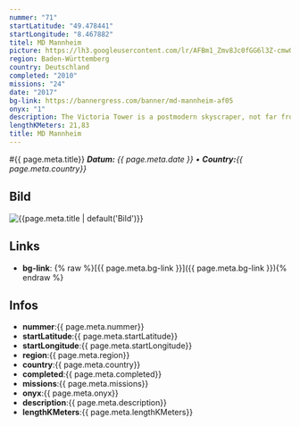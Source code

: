 ```yaml
---
nummer: "71"
startLatitude: "49.478441"
startLongitude: "8.467882"
titel: MD Mannheim
picture: https://lh3.googleusercontent.com/lr/AFBm1_Zmv8Jc0fGG6l3Z-cmwQgKGD_APozqrPTSzQKdfa_Jrpa_x4MsfriNGvtLsfFLymW-1t0wfmwdWK4LlNyxLTozI4HOCfg9W7x6Y2_YB6drEVbp58Y7EHtQYKYnmNTmAaTVZXNkNMkv6dsdwyj87R0fZZ8PChKQewyCj9Rs_W8vVw2Rw7ZcKpZBE-Nb2q77VaIeMYAM1F3ZGXmeu7ck_b_-drjbCByVt4BiIonvT3dMWhE-Mbe-6rc8TtYXNcEZ8gBfY8sHG5nStpZ_JbT8r7WKcbcScB3GE5WHE83mN5CtKPAY6PCn14_lxl2diyDu38-CALzaLjDU6d9qR1MI9jaFEfi303H07Iv4g9Y2lzPD7UUdPAqdLvOuXo_EKoYbj48U-jvfw4tlJmICz3-wg-AlVCSYPS4Sz0_9bYY5852E4kMYGFPLxlj8WRHkaxW6BMl6hIx9YKWiAlPeK2hkqARufLVaEntOM6BJTn865zW3xJrGF1Rju5ERvQwEUXYU4iq9RJNB8thPCZhMbuk-nI9ibLMdZhI1CRqhk2je12Bucn9Frih0iMfH_hvF-skYbMy5eaaI7rz-h_mWH0u9AEfM_AGzMDSGhQJomUGRAXI1s8t4IK2obrs-ugAMfMOjiSaFYu1Hq4GlWUuqAPuEEPgWXYTwsPCOd-qF_qSLwtu0uX3Sa4ZuonIw4y25Fkju4Yrbt_JNC-csX64zj5VKKEM6WHBrYOtBbRH1jmuzT-IKbyulFXeyV6qH0sfBHXo9X6oJDivkUqNLA4mLtSmntkB8pdTg-9VsJPHANkGoXrjeAZI4UC1g20_WOr0SJHYUerT_FzsmzvB1aP_zbrKoxTYjEqfpXh0Cq-v7o
region: Baden-Württemberg
country: Deutschland
completed: "2010"
missions: "24"
date: "2017"
bg-link: https://bannergress.com/banner/md-mannheim-af05
onyx: "1"
description: The Victoria Tower is a postmodern skyscraper, not far from the main railway station in the Lindenhof district.  Its outline has the shape of a rhombus.
lengthKMeters: 21,83
title: MD Mannheim
---
```


#{{ page.meta.title}}
_**Datum:** {{ page.meta.date }} • **Country:**{{ page.meta.country}}_

## Bild
![{{page.meta.title | default('Bild')}}]({{page.meta.picture}})

## Links
- **bg-link**: {% raw %}[{{ page.meta.bg-link }}]({{ page.meta.bg-link }}){% endraw %}

## Infos
- **nummer**:{{ page.meta.nummer}}
- **startLatitude**:{{ page.meta.startLatitude}}
- **startLongitude**:{{ page.meta.startLongitude}}
- **region**:{{ page.meta.region}}
- **country**:{{ page.meta.country}}
- **completed**:{{ page.meta.completed}}
- **missions**:{{ page.meta.missions}}
- **onyx**:{{ page.meta.onyx}}
- **description**:{{ page.meta.description}}
- **lengthKMeters**:{{ page.meta.lengthKMeters}}

